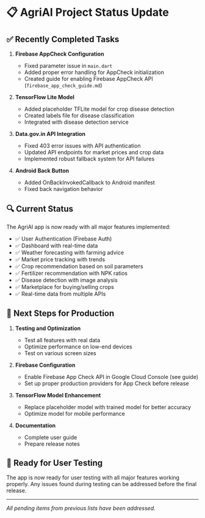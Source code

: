 # 📋 AgriAI Project Status Update

## ✅ Recently Completed Tasks

1. **Firebase AppCheck Configuration**
   - Fixed parameter issue in `main.dart`
   - Added proper error handling for AppCheck initialization
   - Created guide for enabling Firebase AppCheck API (`firebase_app_check_guide.md`)

2. **TensorFlow Lite Model**
   - Added placeholder TFLite model for crop disease detection
   - Created labels file for disease classification
   - Integrated with disease detection service

3. **Data.gov.in API Integration**
   - Fixed 403 error issues with API authentication
   - Updated API endpoints for market prices and crop data
   - Implemented robust fallback system for API failures

4. **Android Back Button**
   - Added OnBackInvokedCallback to Android manifest
   - Fixed back navigation behavior

## 🔍 Current Status

The AgriAI app is now ready with all major features implemented:

- ✅ User Authentication (Firebase Auth)
- ✅ Dashboard with real-time data
- ✅ Weather forecasting with farming advice
- ✅ Market price tracking with trends
- ✅ Crop recommendation based on soil parameters
- ✅ Fertilizer recommendation with NPK ratios
- ✅ Disease detection with image analysis
- ✅ Marketplace for buying/selling crops
- ✅ Real-time data from multiple APIs

## 📌 Next Steps for Production

1. **Testing and Optimization**
   - Test all features with real data
   - Optimize performance on low-end devices
   - Test on various screen sizes

2. **Firebase Configuration**
   - Enable Firebase App Check API in Google Cloud Console (see guide)
   - Set up proper production providers for App Check before release

3. **TensorFlow Model Enhancement**
   - Replace placeholder model with trained model for better accuracy
   - Optimize model for mobile performance

4. **Documentation**
   - Complete user guide
   - Prepare release notes

## 🚀 Ready for User Testing

The app is now ready for user testing with all major features working properly. Any issues found during testing can be addressed before the final release.

---

*All pending items from previous lists have been addressed.*